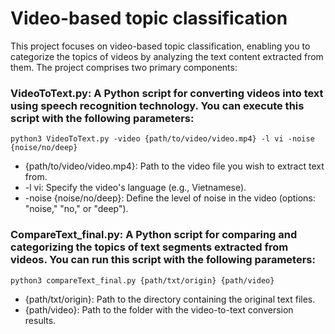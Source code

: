 # Video-based topic classification
This project focuses on video-based topic classification, enabling you to categorize the topics of videos by analyzing the text content extracted from them. The project comprises two primary components:
### VideoToText.py: A Python script for converting videos into text using speech recognition technology. You can execute this script with the following parameters:
    python3 VideoToText.py -video {path/to/video/video.mp4} -l vi -noise {noise/no/deep}
- {path/to/video/video.mp4}: Path to the video file you wish to extract text from.
- -l vi: Specify the video's language (e.g., Vietnamese).
- -noise {noise/no/deep}: Define the level of noise in the video (options: "noise," "no," or "deep").

### CompareText_final.py: A Python script for comparing and categorizing the topics of text segments extracted from videos. You can run this script with the following parameters:

    python3 compareText_final.py {path/txt/origin} {path/video}
- {path/txt/origin}: Path to the directory containing the original text files.
- {path/video}: Path to the folder with the video-to-text conversion results.
